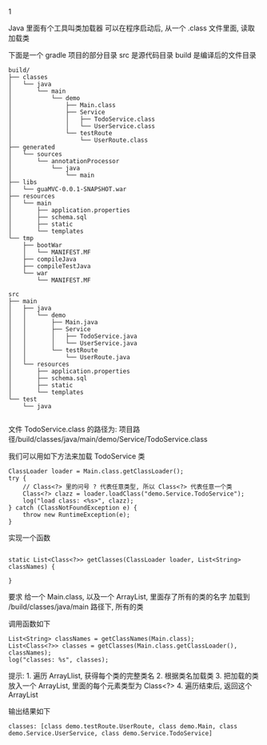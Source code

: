 1

Java 里面有个工具叫类加载器
可以在程序启动后, 从一个 .class 文件里面, 读取加载类



下面是一个 gradle 项目的部分目录
src 是源代码目录
build 是编译后的文件目录

```
build/
├── classes
│   └── java
│       └── main
│           └── demo
│               ├── Main.class
│               ├── Service
│               │   ├── TodoService.class
│               │   └── UserService.class
│               └── testRoute
│                   └── UserRoute.class
├── generated
│   └── sources
│       └── annotationProcessor
│           └── java
│               └── main
├── libs
│   └── guaMVC-0.0.1-SNAPSHOT.war
├── resources
│   └── main
│       ├── application.properties
│       ├── schema.sql
│       ├── static
│       └── templates
└── tmp
    ├── bootWar
    │   └── MANIFEST.MF
    ├── compileJava
    ├── compileTestJava
    └── war
        └── MANIFEST.MF

src
├── main
│   ├── java
│   │   └── demo
│   │       ├── Main.java
│   │       ├── Service
│   │       │   ├── TodoService.java
│   │       │   └── UserService.java
│   │       └── testRoute
│   │           └── UserRoute.java
│   └── resources
│       ├── application.properties
│       ├── schema.sql
│       ├── static
│       └── templates
└── test
    └── java


```

文件 TodoService.class 的路径为: 项目路径/build/classes/java/main/demo/Service/TodoService.class


我们可以用如下方法来加载 TodoService 类

```
ClassLoader loader = Main.class.getClassLoader();
try {
    // Class<?> 里的问号 ? 代表任意类型, 所以 Class<?> 代表任意一个类
    Class<?> clazz = loader.loadClass("demo.Service.TodoService");
    log("load class: <%s>", clazz);
} catch (ClassNotFoundException e) {
    throw new RuntimeException(e);
}
```





实现一个函数

```

static List<Class<?>> getClasses(ClassLoader loader, List<String> classNames) {

}

```

要求
给一个 Main.class, 
以及一个 ArrayList, 里面存了所有的类的名字
加载到 /build/classes/java/main 路径下, 所有的类

调用函数如下 

```
List<String> classNames = getClassNames(Main.class);
List<Class<?>> classes = getClasses(Main.class.getClassLoader(), classNames);
log("classes: %s", classes);
```

提示:
    1. 遍历 ArrayLlist, 获得每个类的完整类名
    2. 根据类名加载类
    3. 把加载的类放入一个 ArrayList, 里面的每个元素类型为 Class<?>
    4. 遍历结束后, 返回这个 ArrayList
    
输出结果如下

```
classes: [class demo.testRoute.UserRoute, class demo.Main, class demo.Service.UserService, class demo.Service.TodoService]
```    
